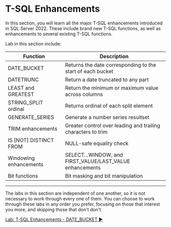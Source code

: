 ﻿# T-SQL Enhancements

In this section, you will learn all the major T-SQL enhancements introduced in SQL Server 2022. These include brand new T-SQL functions, as well as enhancements to several existing T-SQL functions.

Lab in this section include:

|Function                |Description|
|------------------------|--------------------------------------------------------------|
| DATE_BUCKET            | Returns the date corresponding to the start of each bucket   |
| DATETRUNC              | Return a date truncated to any part                          |
| LEAST and GREATEST     | Return the minimum or maximum value across columns           |
| STRING_SPLIT ordinal   | Returns ordinal of each split element                        |
| GENERATE_SERIES        | Generate a number series resultset                           |
| TRIM enhancements      | Greater control over leading and trailing characters to trim |
| IS [NOT] DISTINCT FROM | NULL-safe equality check                                     |
| Windowing enhancements | SELECT…WINDOW, and FIRST_VALUE/LAST_VALUE enhancements       |
| Bit functions          | Bit masking and bit manipulation                             |

___

The labs in this section are independent of one another, so it is not necessary to work through every one of them. You can choose to work through these labs in any order you prefer, focusing on those that interest you more, and skipping those that don't don't.

[Lab: T-SQL Enhancements - DATE_BUCKET ▶](https://github.com/lennilobel/sql2022-workshop-hol/blob/main/HOL/1.%20T-SQL%20Enhancements/1.%20DATE_BUCKET.md)
